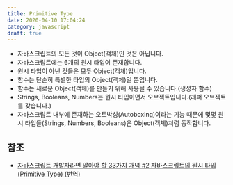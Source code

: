```yaml
---
title: Primitive Type
date: 2020-04-10 17:04:24
category: javascript
draft: true
---
```


- 자바스크립트의 모든 것이 Object(객체)인 것은 아닙니다.
- 자바스크립트에는 6개의 원시 타입이 존재합니다.
- 원시 타입이 아닌 것들은 모두 Object(객체)입니다.
- 함수는 단순히 특별한 타입의 Object(객체)일 뿐입니다.
- 함수는 새로운 Object(객체)를 만들기 위해 사용될 수 있습니다.(생성자 함수)
- Strings, Booleans, Numbers는 원시 타입이면서 오브젝트입니다.(래퍼 오브젝트를 갖습니다.)
- 자바스크립트 내부에 존재하는 오토박싱(Autoboxing)이라는 기능 때문에 몇몇 원시 타입들(Strings, Numbers, Booleans)은 Object(객체)처럼 동작합니다.

## 참조

- [자바스크립트 개발자라면 알아야 할 33가지 개념 #2 자바스크립트의 원시 타입(Primitive Type) (번역)](https://velog.io/@jakeseo_me/%EC%9E%90%EB%B0%94%EC%8A%A4%ED%81%AC%EB%A6%BD%ED%8A%B8-%EA%B0%9C%EB%B0%9C%EC%9E%90%EB%9D%BC%EB%A9%B4-%EC%95%8C%EC%95%84%EC%95%BC-%ED%95%A0-33%EA%B0%80%EC%A7%80-%EA%B0%9C%EB%85%90-2-%EC%9E%90%EB%B0%94%EC%8A%A4%ED%81%AC%EB%A6%BD%ED%8A%B8%EC%9D%98-%EC%9B%90%EC%8B%9C-%ED%83%80%EC%9E%85Primitive-Type-%EB%B2%88%EC%97%AD)
